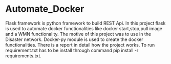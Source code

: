 # Automate_Docker
Flask framework is python framework to build REST Api. In this project flask is used to automate docker functionalities like docker start,stop,pull image and a WMN functionality. The motive of this project was to use in the Disaster network.
Docker-py module is used to create the docker functionalities. There is a report in detail how the project works.
To run requirement.txt has to be install through command  pip install -r requirements.txt.
